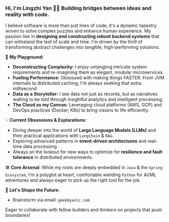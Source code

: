 ### Hi, I'm Lingzhi Yan 🧭✨ Building bridges between ideas and reality with code.

<!-- <img align="right" width="250" src="" /> -->

I believe software is more than just lines of code; it's a dynamic tapestry woven to solve complex puzzles and enhance human experience. My passion lies in **designing and constructing robust backend systems** that can withstand the test of scale and time. I'm driven by the thrill of transforming abstract challenges into tangible, high-performing solutions.

🚀 **My Playground:**
*   **Deconstructing Complexity:** I enjoy untangling intricate system requirements and re-imagining them as elegant, modular microservices.
*   **Fueling Performance:** Obsessed with making things FASTER. From JVM internals to distributed caching, I'm always seeking that extra millisecond.
*   **Data as a Storyteller:** I see data not just as records, but as narratives waiting to be told through insightful analytics and intelligent processing.
*   **The Cloud as my Canvas:** Leveraging cloud platforms (AWS, GCP) and DevOps practices (Docker, K8s) to bring visions to life efficiently.

💡 **Current Obsessions & Explorations:**
*   Diving deeper into the world of **Large Language Models (LLMs)** and their practical applications with `LangChain` & `RAG`.
*   Exploring advanced patterns in **event-driven architectures** and real-time data processing.
*   Always on the lookout for new ways to optimize for **resilience and fault tolerance** in distributed environments.

🛠️ **Core Arsenal:**
While my roots are deeply embedded in `Java` & the `Spring Ecosystem`, I'm a polyglot at heart, comfortable wielding `Python` for AI/ML adventures and always eager to pick up the right tool for the job.

💬 **Let's Shape the Future:**
*   Brainstorm via email: `geek@yanlz.com`

Eager to collaborate with fellow builders and thinkers on projects that push boundaries!
